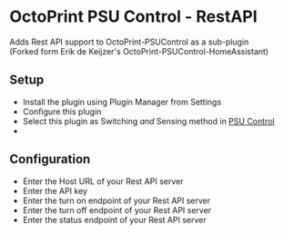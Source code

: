 # OctoPrint PSU Control - RestAPI
Adds Rest API support to OctoPrint-PSUControl as a sub-plugin  
(Forked form Erik de Keijzer's OctoPrint-PSUControl-HomeAssistant)

## Setup
- Install the plugin using Plugin Manager from Settings
- Configure this plugin
- Select this plugin as Switching *and* Sensing method in [PSU Control](https://github.com/kantlivelong/OctoPrint-PSUControl)
- 
## Configuration
* Enter the Host URL of your Rest API server
* Enter the API key
* Enter the turn on endpoint of your Rest API server
* Enter the turn off endpoint of your Rest API server
* Enter the status endpoint of your Rest API server